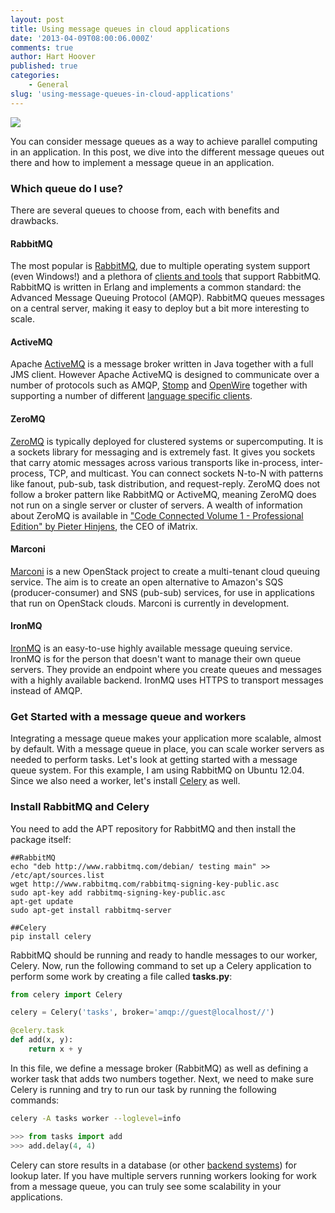 ```yaml
---
layout: post
title: Using message queues in cloud applications
date: '2013-04-09T08:00:06.000Z'
comments: true
author: Hart Hoover
published: true
categories:
    - General
slug: 'using-message-queues-in-cloud-applications' 
---
```


<img class='image-right' src='/blog/using-message-queues-in-cloud-applications/pillar.png'/>

You can consider message queues as a way to achieve parallel computing in an
application. In this post, we dive into the different message queues out there
and how to implement a message queue in an application.

<!--more-->

### Which queue do I use?

There are several queues to choose from, each with benefits and drawbacks.

#### RabbitMQ

The most popular is [RabbitMQ](http://www.rabbitmq.com/), due to multiple
operating system support (even Windows!) and a plethora of
[clients and tools](http://www.rabbitmq.com/devtools.html) that support RabbitMQ.
RabbitMQ is written in Erlang and implements a common standard: the Advanced
Message Queuing Protocol (AMQP). RabbitMQ queues messages on a central server,
making it easy to deploy but a bit more interesting to scale.

#### ActiveMQ

Apache [ActiveMQ](http://activemq.apache.org/) is a message broker written in
Java together with a full JMS client. However Apache ActiveMQ is designed to
communicate over a number of protocols such as AMQP, [Stomp](http://stomp.github.io/)
and [OpenWire](http://activemq.apache.org/openwire-version-2-specification.html)
together with supporting a number of different
[language specific clients](http://activemq.apache.org/cross-language-clients.html).

#### ZeroMQ

[ZeroMQ](http://www.zeromq.org/) is typically deployed for clustered systems or
supercomputing. It is a sockets library for messaging and is extremely fast. It
gives you sockets that carry atomic messages across various transports like
in-process, inter-process, TCP, and multicast. You can connect sockets N-to-N
with patterns like fanout, pub-sub, task distribution, and request-reply. ZeroMQ
does not follow a broker pattern like RabbitMQ or ActiveMQ, meaning ZeroMQ does
not run on a single server or cluster of servers. A wealth of information about
ZeroMQ is available in
["Code Connected Volume 1 - Professional Edition" by Pieter Hinjens](http://zguide.zeromq.org/page:all),
the CEO of iMatrix.

#### Marconi

[Marconi](https://wiki.openstack.org/wiki/Marconi) is a new OpenStack project
to create a multi-tenant cloud queuing service. The aim is to create an open
alternative to Amazon's SQS (producer-consumer) and SNS (pub-sub) services, for
use in applications that run on OpenStack clouds. Marconi is currently in
development.

#### IronMQ

[IronMQ](http://www.iron.io/mq) is an easy-to-use highly available message
queuing service. IronMQ is for the person that doesn't want to manage their own
queue servers. They provide an endpoint where you create queues and messages
with a highly available backend. IronMQ uses HTTPS to transport messages
instead of AMQP.

### Get Started with a message queue and workers

Integrating a message queue makes your application more scalable, almost by
default. With a message queue in place, you can scale worker servers as needed
to perform tasks. Let's look at getting started with a message queue system.
For this example, I am using RabbitMQ on Ubuntu 12.04. Since we also need a
worker, let's install [Celery](http://celeryproject.org/) as well.

### Install RabbitMQ and Celery

You need to add the APT repository for RabbitMQ and then install the package
itself:

```
##RabbitMQ
echo "deb http://www.rabbitmq.com/debian/ testing main" >> /etc/apt/sources.list
wget http://www.rabbitmq.com/rabbitmq-signing-key-public.asc
sudo apt-key add rabbitmq-signing-key-public.asc
apt-get update
sudo apt-get install rabbitmq-server

##Celery
pip install celery
```

RabbitMQ should be running and ready to handle messages to our worker, Celery.
Now, run the following command to set up a Celery application to perform some
work by creating a file called **tasks.py**:

```python
from celery import Celery

celery = Celery('tasks', broker='amqp://guest@localhost//')

@celery.task
def add(x, y):
    return x + y
```

In this file, we define a message broker (RabbitMQ) as well as defining a worker
task that adds two numbers together. Next, we need to make sure Celery is
running and try to run our task by running the following commands:

```bash
celery -A tasks worker --loglevel=info
```

```python
>>> from tasks import add
>>> add.delay(4, 4)
```

Celery can store results in a database (or other
[backend systems](http://docs.celeryproject.org/en/latest/userguide/tasks.html#task-result-backends))
for lookup later. If you have multiple servers running workers looking for work
from a message queue, you can truly see some scalability in your applications.
